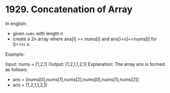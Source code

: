 # 1929. Concatenation of Array

In english:
- given `nums` with length n 
- create a 2n array where ans[i] == nums[i] and ans[i+n]==nums[i] for 0<=i< n


Example:

Input: nums = [1,2,1]
Output: [1,2,1,1,2,1]
Explanation: The array ans is formed as follows:
- ans = [nums[0],nums[1],nums[2],nums[0],nums[1],nums[2]]
- ans = [1,2,1,1,2,1]